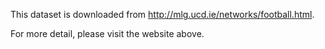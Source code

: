 This dataset is downloaded from http://mlg.ucd.ie/networks/football.html.

For more detail, please visit the website above.
